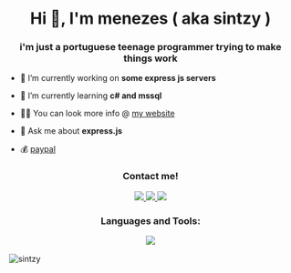 <h1 align="center">Hi 👋, I'm menezes ( aka sintzy )</h1>
<h3 align="center">i'm just a portuguese teenage programmer trying to make things work</h3>

- 🔭 I’m currently working on **some express js servers**

- 🌱 I’m currently learning **c# and mssql**

- 👨‍💻 You can look more info @ [my website](https://smenezes.pt)

- 💬 Ask me about **express.js**

- 💰 [paypal](https://paypal.me/meenezzes)

<h3 align="center">Contact me!</h3>
<p align="center">
  <a href="https://instagram.com/esse.tal_de_menezes">
    <img src="https://skillicons.dev/icons?i=instagram" />
  </a>
  <a href="<https://discord.com/users/852948371782369310>">
    <img src="https://skillicons.dev/icons?i=discord" />
  </a>
  <a href="mailto:miguel@smenezes.pt">
    <img src="https://skillicons.dev/icons?i=gmail" />
  </a>
</p>

<h3 align="center">Languages and Tools:</h3>
<p align="center">
  <a href="https://skillicons.dev">
    <img src="https://skillicons.dev/icons?i=aws,bash,mysql,cs,git,express,tailwind,css,html,js" />
  </a>
</p>
<p>&nbsp;<img align="center" src="https://github-readme-stats.vercel.app/api?username=sintzy&show_icons=true&locale=en" alt="sintzy" /></p>
